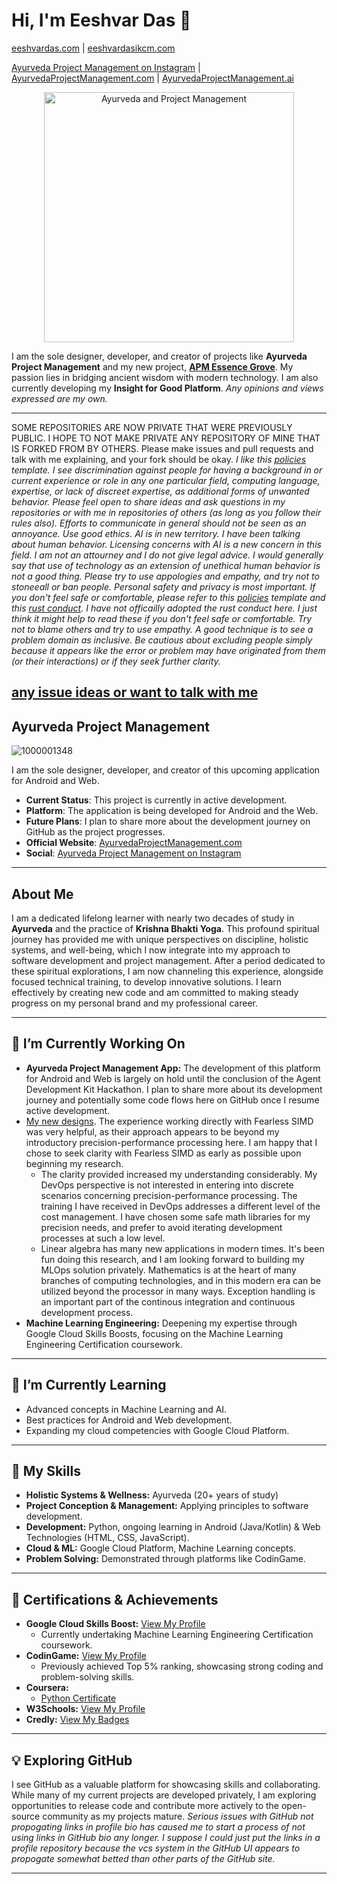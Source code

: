 # Hi, I'm Eeshvar Das 👋
[eeshvardas.com](https://eeshvardas.com) | [eeshvardasikcm.com](https://eeshvardasikcm.com)

[Ayurveda Project Management on Instagram](https://www.instagram.com/ayurvedaprojectmanagement/#) |
[AyurvedaProjectManagement.com](https://ayurvedaprojectmanagement.com/) | [AyurvedaProjectManagement.ai](https://AyurvedaProjectManagement.ai)

<p align="center">
  <img src="https://github.com/user-attachments/assets/4abb1f35-8c59-42c2-90cc-bc420fd10059" alt="Ayurveda and Project Management" width="400"/>
</p>

I am the sole designer, developer, and creator of projects like **Ayurveda Project Management** and my new project, **[APM Essence Grove](https://github.com/eeshvardasikcm/Essence-Groove)**. My passion lies in bridging ancient wisdom with modern technology. I am also currently developing my **Insight for Good Platform**.
_Any opinions and views expressed are my own._

---
SOME REPOSITORIES ARE NOW PRIVATE THAT WERE PREVIOUSLY PUBLIC. I HOPE TO NOT MAKE PRIVATE ANY REPOSITORY OF MINE THAT IS FORKED FROM BY OTHERS. Please make issues and pull requests and talk with me explaining, and your fork should be okay. _I like this [policies](https://github.com/stumpsyn/policies/blob/master/citizen_code_of_conduct.md) template. I see discrimination against people for having a background in or current experience or role in any one particular field, computing language, expertise, or lack of discreet expertise, as additional forms of unwanted behavior. Please feel open to share ideas and ask questions in my repositories or with me in repositories of others (as long as you follow their rules also). Efforts to communicate in general should not be seen as an annoyance. Use good ethics. AI is in new territory. I have been talking about human behavior. Licensing concerns with AI is a new concern in this field. I am not an attourney and I do not give legal advice. I would generally say that use of technology as an extension of unethical human behavior is not a good thing. Please try to use appologies and empathy, and try not to stoneeall or ban people. Personal safety and privacy is most important. If you don't feel safe or comfortable, please refer to  this [policies](https://github.com/stumpsyn/policies/blob/master/citizen_code_of_conduct.md) template and this [rust conduct](https://www.rust-lang.org/policies/code-of-conduct). I have not officailly adopted the rust conduct here. I just think it might help to read these if you don't feel safe or comfortable. Try not to blame others and try to use empathy. A good technique is to see a problem domain as inclusive. Be cautious about excluding people simply because it appears like the error or problem may have originated from them (or their interactions) or if they seek further clarity._
 
[any issue ideas or want to talk with me](https://github.com/eeshvardasikcm/contact)
---

## Ayurveda Project Management

![1000001348](https://github.com/user-attachments/assets/4c607e5f-455d-4413-a5dd-ba27ea89e9c2)

I am the sole designer, developer, and creator of this upcoming application for Android and Web.

* **Current Status**: This project is currently in active development.
* **Platform**: The application is being developed for Android and the Web.
* **Future Plans**: I plan to share more about the development journey on GitHub as the project progresses.
* **Official Website**: [AyurvedaProjectManagement.com](https://ayurvedaprojectmanagement.com/)
* **Social**: [Ayurveda Project Management on Instagram](https://www.instagram.com/ayurvedaprojectmanagement/#)

---

## About Me

I am a dedicated lifelong learner with nearly two decades of study in **Ayurveda** and the practice of **Krishna Bhakti Yoga**. This profound spiritual journey has provided me with unique perspectives on discipline, holistic systems, and well-being, which I now integrate into my approach to software development and project management. After a period dedicated to these spiritual explorations, I am now channeling this experience, alongside focused technical training, to develop innovative solutions. I learn effectively by creating new code and am committed to making steady progress on my personal brand and my professional career.

---

## 🔭 I’m Currently Working On

* **Ayurveda Project Management App:** The development of this platform for Android and Web is largely on hold until the conclusion of the Agent Development Kit Hackathon. I plan to share more about its development journey and potentially some code flows here on GitHub once I resume active development.
* [My new designs](https://github.com/eeshvardasikcm/cpp-how-to/blob/main/precision-performance.md). The experience working directly with Fearless SIMD was very helpful, as their approach appears to be beyond my introductory precision-performance processing here. I am happy that I chose to seek clarity with Fearless SIMD as early as possible upon beginning my research.
  * The clarity provided increased my understanding considerably. My DevOps perspective is not interested in entering into discrete scenarios concerning precision-performance processing. The training I have received in DevOps addresses a different level of the cost management. I have chosen some safe math libraries for my precision needs, and prefer to avoid iterating development processes at such a low level.
  * Linear algebra has many new applications in modern times. It's been fun doing this research, and I am looking forward to building my MLOps solution privately. Mathematics is at the heart of many branches of computing technologies, and in this modern era can be utilized beyond the processor in many ways. Exception handling is an important part of the continous integration and continuous development process.
* **Machine Learning Engineering:** Deepening my expertise through Google Cloud Skills Boosts, focusing on the Machine Learning Engineering Certification coursework.

---

## 🌱 I’m Currently Learning

* Advanced concepts in Machine Learning and AI.
* Best practices for Android and Web development.
* Expanding my cloud competencies with Google Cloud Platform.

---

## 💪 My Skills

* **Holistic Systems & Wellness:** Ayurveda (20+ years of study)
* **Project Conception & Management:** Applying principles to software development.
* **Development:** Python, ongoing learning in Android (Java/Kotlin) & Web Technologies (HTML, CSS, JavaScript).
* **Cloud & ML:** Google Cloud Platform, Machine Learning concepts.
* **Problem Solving:** Demonstrated through platforms like CodinGame.

---

## 🏅 Certifications & Achievements

* **Google Cloud Skills Boost:** [View My Profile](https://www.cloudskillsboost.google/public_profiles/fccf60cc-16be-497e-a945-91706a6be4ec)
    * Currently undertaking Machine Learning Engineering Certification coursework.
* **CodinGame:** [View My Profile](https://www.codingame.com/profile/70a154e089698866b393f458447036523367585)
    * Previously achieved Top 5% ranking, showcasing strong coding and problem-solving skills.
* **Coursera:**
    * [Python Certificate](https://coursera.org/share/79fbeb60bde178807e635d16f05d7c9f)
* **W3Schools:** [View My Profile](https://www.w3profile.com/eeshvardasikcm)
* **Credly:** [View My Badges](https://www.credly.com/users/eeshvardasikcm)

---

## 💡 Exploring GitHub

I see GitHub as a valuable platform for showcasing skills and collaborating. While many of my current projects are developed privately, I am exploring opportunities to release code and contribute more actively to the open-source community as my projects mature.
_Serious issues with GitHub not propogating links in profile bio has caused me to start a process of not using links in GitHub bio any longer. I suppose I could just put the links in a profile repository because the vcs system in the GitHub UI appears to propogate somewhat betted than other parts of the GitHub site._

---
